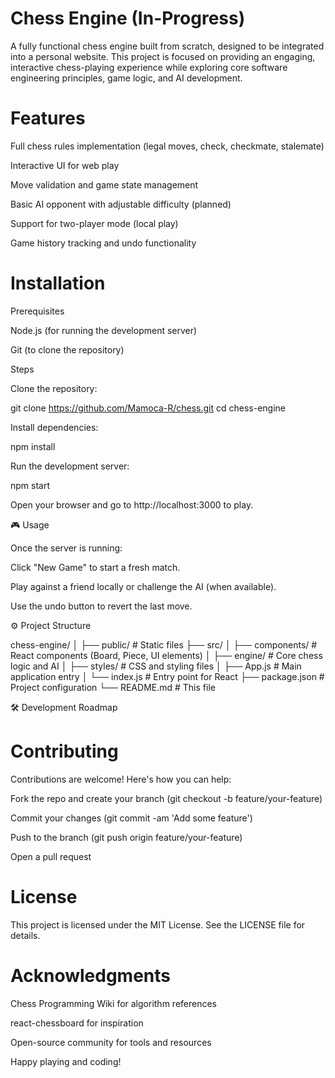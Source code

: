 # Chess Engine (In-Progress)

A fully functional chess engine built from scratch, designed to be integrated into a personal website. This project is focused on providing an engaging, interactive chess-playing experience while exploring core software engineering principles, game logic, and AI development.

# Features

Full chess rules implementation (legal moves, check, checkmate, stalemate)

Interactive UI for web play

Move validation and game state management

Basic AI opponent with adjustable difficulty (planned)

Support for two-player mode (local play)

Game history tracking and undo functionality

# Installation

Prerequisites

Node.js (for running the development server)

Git (to clone the repository)

Steps

Clone the repository:

git clone https://github.com/Mamoca-R/chess.git
cd chess-engine

Install dependencies:

npm install

Run the development server:

npm start

Open your browser and go to http://localhost:3000 to play.

🎮 Usage

Once the server is running:

Click "New Game" to start a fresh match.

Play against a friend locally or challenge the AI (when available).

Use the undo button to revert the last move.

⚙️ Project Structure

chess-engine/
│
├── public/          # Static files
├── src/
│   ├── components/  # React components (Board, Piece, UI elements)
│   ├── engine/      # Core chess logic and AI
│   ├── styles/      # CSS and styling files
│   ├── App.js       # Main application entry
│   └── index.js     # Entry point for React
├── package.json     # Project configuration
└── README.md        # This file

🛠️ Development Roadmap



# Contributing

Contributions are welcome! Here's how you can help:

Fork the repo and create your branch (git checkout -b feature/your-feature)

Commit your changes (git commit -am 'Add some feature')

Push to the branch (git push origin feature/your-feature)

Open a pull request

# License

This project is licensed under the MIT License. See the LICENSE file for details.

# Acknowledgments

Chess Programming Wiki for algorithm references

react-chessboard for inspiration

Open-source community for tools and resources

Happy playing and coding!
